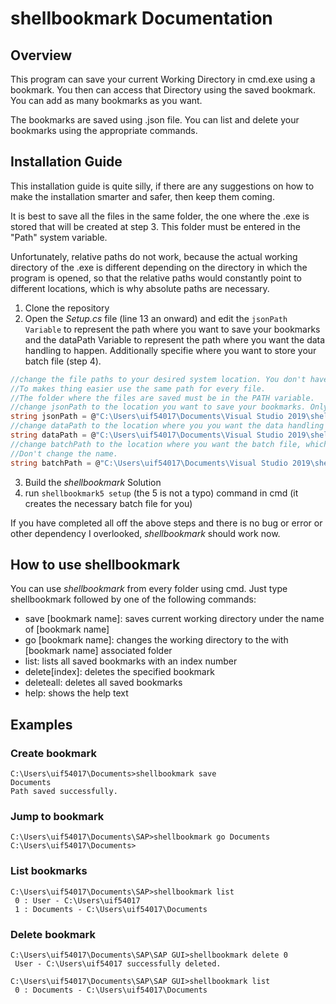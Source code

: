 # shellbookmark Documentation

## Overview

This program can save your current Working Directory in cmd.exe using a bookmark. You then can access that Directory using the saved bookmark. You can add as many bookmarks as you want.

The bookmarks are saved using .json file. You can list and delete your bookmarks using the appropriate commands.

## Installation Guide

This installation guide is quite silly, if there are any suggestions on how to make the installation smarter and safer, then keep them coming.

It is best to save all the files in the same folder, the one where the .exe is stored that will be created at step 3. This folder must be entered in the "Path" system variable.

Unfortunately, relative paths do not work, because the actual working directory of the .exe is different depending on the directory in which the program is opened, so that the relative paths would constantly point to different locations, which is why absolute paths are necessary.

1. Clone the repository
2. Open the _Setup.cs_ file (line 13 an onward) and edit the `jsonPath Variable` to represent the path where you want to save your bookmarks and the dataPath Variable to represent the path where you want the data handling to happen. Additionally specifie where you want to store your batch file (step 4).

```c#
//change the file paths to your desired system location. You don't have to change the file names.
//To makes thing easier use the same path for every file. 
//The folder where the files are saved must be in the PATH variable.
//change jsonPath to the location you want to save your bookmarks. Only absolute paths work.
string jsonPath = @"C:\Users\uif54017\Documents\Visual Studio 2019\shellbookmark5\shellbookmark5\bin\Debug\net5.0\shellbookmarkData.json";
//change dataPath to the location where you you want the data handling to happen. Only absolute paths work.
string dataPath = @"C:\Users\uif54017\Documents\Visual Studio 2019\shellbookmark5\shellbookmark5\bin\Debug\net5.0\shellbookmarkBatchData.txt";
//change batchPath to the location where you want the batch file, which handles the exection, to be saved.
//Don't change the name.
string batchPath = @"C:\Users\uif54017\Documents\Visual Studio 2019\shellbookmark5\shellbookmark5\bin\Debug\net5.0\shellbookmark.bat";
```

3. Build the _shellbookmark_ Solution
4. run `shellbookmark5 setup` (the 5 is not a typo) command in cmd (it creates the necessary batch file for you)

If you have completed all off the above steps and there is no bug or error or other dependency I overlooked, _shellbookmark_ should work now.

## How to use shellbookmark

You can use _shellbookmark_ from every folder using cmd. Just type shellbookmark followed by one of the following commands:

- save [bookmark name]: saves current working directory under the name of [bookmark name]
- go [bookmark name]: changes the working directory to the with [bookmark name] associated folder
- list: lists all saved bookmarks with an index number
- delete[index]: deletes the specified bookmark
- deleteall: deletes all saved bookmarks
- help: shows the help text

## Examples

### Create bookmark

```dos
C:\Users\uif54017\Documents>shellbookmark save 
Documents
Path saved successfully.
```

### Jump to bookmark

```dos
C:\Users\uif54017\Documents\SAP>shellbookmark go Documents
C:\Users\uif54017\Documents>
```

### List bookmarks

```dos
C:\Users\uif54017\Documents\SAP>shellbookmark list       
 0 : User - C:\Users\uif54017
 1 : Documents - C:\Users\uif54017\Documents 
```

### Delete bookmark

```dos
C:\Users\uif54017\Documents\SAP\SAP GUI>shellbookmark delete 0
 User - C:\Users\uif54017 successfully deleted.

C:\Users\uif54017\Documents\SAP\SAP GUI>shellbookmark list
 0 : Documents - C:\Users\uif54017\Documents  
```
